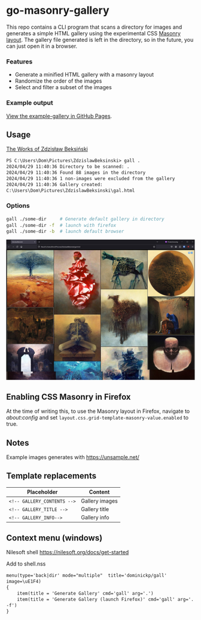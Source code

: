 # go-masonry-gallery

This repo contains a CLI program that scans a directory for images and generates a simple HTML gallery using the experimental CSS [Masonry layout](https://developer.mozilla.org/en-US/docs/Web/CSS/CSS_grid_layout/Masonry_layout). The gallery file generated is left in the directory, so in the future, you can just open it in a browser.

### Features
- Generate a minified HTML gallery with a masonry layout
- Randomize the order of the images
- Select and filter a subset of the images

### Example output
[View the example-gallery in GitHub Pages](https://dominickp.github.io/gall/example-gallery/gal.html).


## Usage
[The Works of  Zdzisław Beksiński](https://archive.org/details/ZdzislawBeksinski/)
```
PS C:\Users\Dom\Pictures\ZdzislawBeksinski> gall .
2024/04/29 11:40:36 Directory to be scanned: .
2024/04/29 11:40:36 Found 88 images in the directory
2024/04/29 11:40:36 1 non-images were excluded from the gallery
2024/04/29 11:40:36 Gallery created: C:\Users\Dom\Pictures\ZdzislawBeksinski\gal.html
```

### Options

```sh
gall ./some-dir  	# Generate default gallery in directory
gall ./some-dir -f 	# launch with firefox
gall ./some-dir -b 	# launch default browser
```

<img src="./docs/example.jpg">

## Enabling CSS Masonry in Firefox
At the time of writing this, to use the Masonry layout in Firefox, navigate to _about:config_ and set `layout.css.grid-template-masonry-value.enabled` to true.

## Notes
Example images generates with https://unsample.net/


## Template replacements
|Placeholder|Content|
|---|---|
|`<!-- GALLERY_CONTENTS -->`|Gallery images|
|`<!-- GALLERY_TITLE -->`|Gallery title|
|`<!-- GALLERY_INFO-->`|Gallery info|


## Context menu (windows)
Nilesoft shell https://nilesoft.org/docs/get-started

Add to shell.nss
```
menu(type='back|dir' mode="multiple"  title='dominickp/gall' image=\uE1F4)
{
	item(title = 'Generate Gallery' cmd='gall' arg='.')
	item(title = 'Generate Gallery (launch Firefox)' cmd='gall' arg='. -f')
}
```
